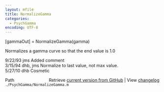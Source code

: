 ```yaml
---
layout: mfile
title: NormalizeGamma
categories:
  - PsychGamma
encoding: UTF-8
---
```


[gammaOut] = NormalizeGamma(gamma)  

Normalizes a gamma curve so that the end value is 1.0  

9/22/93   jms   Added comment  
3/15/94 dhb, jms Normalize to last value, not max value.  
5/27/10   dhb   Cosmetic  


<div class="code_header" style="text-align:right;">
  <span style="float:left;">Path&nbsp;&nbsp;</span> <span class="counter">Retrieve <a href=
  "https://raw.github.com/Psychtoolbox-3/Psychtoolbox-3/beta/./PsychGamma/NormalizeGamma.m">current version from GitHub</a> | View <a href=
  "https://github.com/Psychtoolbox-3/Psychtoolbox-3/commits/beta/./PsychGamma/NormalizeGamma.m">changelog</a></span>
</div>
<div class="code">
  <code>./PsychGamma/NormalizeGamma.m</code>
</div>
